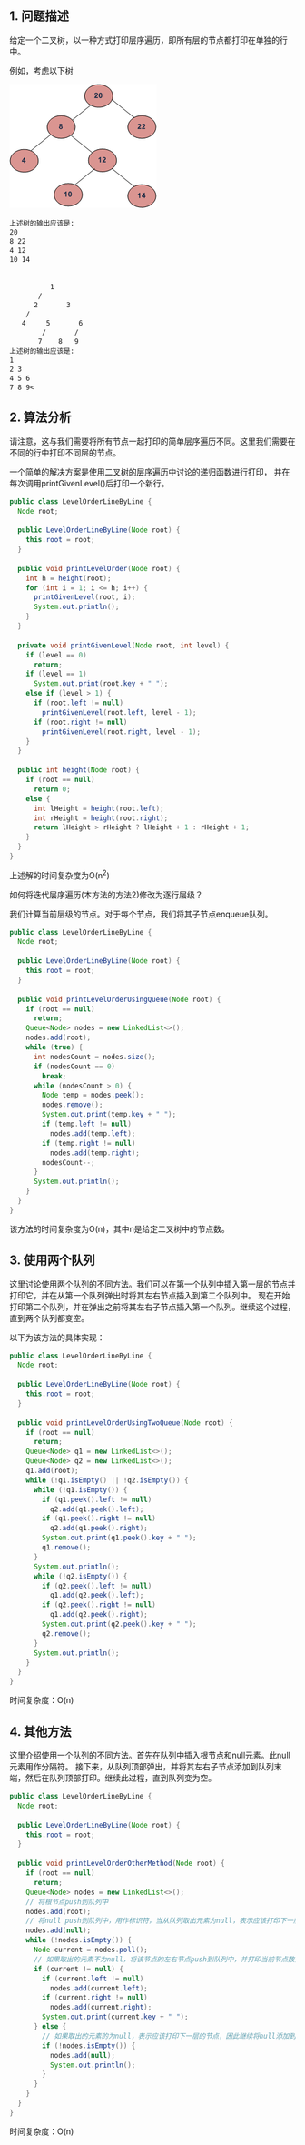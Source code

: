 ## 1. 问题描述

给定一个二叉树，以一种方式打印层序遍历，即所有层的节点都打印在单独的行中。

例如，考虑以下树

<img src="../assets/LevelOrderTraversal_LineByLine.png">

```
上述树的输出应该是:
20
8 22
4 12
10 14


          1
       /     
      2       3
    /          
   4     5       6
        /       /
       7    8   9
上述树的输出应该是:
1
2 3
4 5 6
7 8 9<
```

## 2. 算法分析

请注意，这与我们需要将所有节点一起打印的简单层序遍历不同。这里我们需要在不同的行中打印不同层的节点。

一个简单的解决方案是使用[二叉树的层序遍历](LevelOrderTraversal_BinaryTree.md)中讨论的递归函数进行打印，
并在每次调用printGivenLevel()后打印一个新行。

```java
public class LevelOrderLineByLine {
  Node root;

  public LevelOrderLineByLine(Node root) {
    this.root = root;
  }

  public void printLevelOrder(Node root) {
    int h = height(root);
    for (int i = 1; i <= h; i++) {
      printGivenLevel(root, i);
      System.out.println();
    }
  }

  private void printGivenLevel(Node root, int level) {
    if (level == 0)
      return;
    if (level == 1)
      System.out.print(root.key + " ");
    else if (level > 1) {
      if (root.left != null)
        printGivenLevel(root.left, level - 1);
      if (root.right != null)
        printGivenLevel(root.right, level - 1);
    }
  }

  public int height(Node root) {
    if (root == null)
      return 0;
    else {
      int lHeight = height(root.left);
      int rHeight = height(root.right);
      return lHeight > rHeight ? lHeight + 1 : rHeight + 1;
    }
  }
}
```

上述解的时间复杂度为O(n<sup>2</sup>)

如何将迭代层序遍历(本方法的方法2)修改为逐行层级？

我们计算当前层级的节点。对于每个节点，我们将其子节点enqueue队列。

```java
public class LevelOrderLineByLine {
  Node root;

  public LevelOrderLineByLine(Node root) {
    this.root = root;
  }

  public void printLevelOrderUsingQueue(Node root) {
    if (root == null)
      return;
    Queue<Node> nodes = new LinkedList<>();
    nodes.add(root);
    while (true) {
      int nodesCount = nodes.size();
      if (nodesCount == 0)
        break;
      while (nodesCount > 0) {
        Node temp = nodes.peek();
        nodes.remove();
        System.out.print(temp.key + " ");
        if (temp.left != null)
          nodes.add(temp.left);
        if (temp.right != null)
          nodes.add(temp.right);
        nodesCount--;
      }
      System.out.println();
    }
  }
}
```

该方法的时间复杂度为O(n)，其中n是给定二叉树中的节点数。

## 3. 使用两个队列

这里讨论使用两个队列的不同方法。我们可以在第一个队列中插入第一层的节点并打印它，并在从第一个队列弹出时将其左右节点插入到第二个队列中。
现在开始打印第二个队列，并在弹出之前将其左右子节点插入第一个队列。继续这个过程，直到两个队列都变空。

以下为该方法的具体实现：

```java
public class LevelOrderLineByLine {
  Node root;

  public LevelOrderLineByLine(Node root) {
    this.root = root;
  }

  public void printLevelOrderUsingTwoQueue(Node root) {
    if (root == null)
      return;
    Queue<Node> q1 = new LinkedList<>();
    Queue<Node> q2 = new LinkedList<>();
    q1.add(root);
    while (!q1.isEmpty() || !q2.isEmpty()) {
      while (!q1.isEmpty()) {
        if (q1.peek().left != null)
          q2.add(q1.peek().left);
        if (q1.peek().right != null)
          q2.add(q1.peek().right);
        System.out.print(q1.peek().key + " ");
        q1.remove();
      }
      System.out.println();
      while (!q2.isEmpty()) {
        if (q2.peek().left != null)
          q1.add(q2.peek().left);
        if (q2.peek().right != null)
          q1.add(q2.peek().right);
        System.out.print(q2.peek().key + " ");
        q2.remove();
      }
      System.out.println();
    }
  }
}
```

时间复杂度：O(n)

## 4. 其他方法

这里介绍使用一个队列的不同方法。首先在队列中插入根节点和null元素。此null元素用作分隔符。
接下来，从队列顶部弹出，并将其左右子节点添加到队列末端，然后在队列顶部打印。继续此过程，直到队列变为空。

```java
public class LevelOrderLineByLine {
  Node root;

  public LevelOrderLineByLine(Node root) {
    this.root = root;
  }

  public void printLevelOrderOtherMethod(Node root) {
    if (root == null)
      return;
    Queue<Node> nodes = new LinkedList<>();
    // 将根节点push到队列中
    nodes.add(root);
    // 将null push到队列中，用作标识符，当从队列取出元素为null，表示应该打印下一层的节点
    nodes.add(null);
    while (!nodes.isEmpty()) {
      Node current = nodes.poll();
      // 如果取出的元素不为null，将该节点的左右节点push到队列中，并打印当前节点数据
      if (current != null) {
        if (current.left != null)
          nodes.add(current.left);
        if (current.right != null)
          nodes.add(current.right);
        System.out.print(current.key + " ");
      } else {
        // 如果取出的元素的为null，表示应该打印下一层的节点，因此继续将null添加到下一层节点后面，并打印空行。
        if (!nodes.isEmpty()) {
          nodes.add(null);
          System.out.println();
        }
      }
    }
  }
}
```

时间复杂度：O(n)